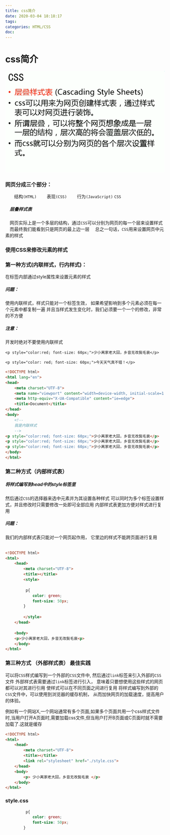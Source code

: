 ```yaml
---
title: css简介
date: 2020-03-04 18:18:17
tags:
categories: HTML/CSS
doc:
---
```


# css简介

![1583317143356](/images/javawz/1583317143356.png)

### 网页分成三个部分：

&emsp;&emsp;结构`(HTML)`
&emsp;&emsp;表现`(CSS)`
&emsp;&emsp;行为`(JavaScript)`
`CSS`

##### &emsp;层叠样式表

&emsp;网页实际上是一个多层的结构，通过`CSS`可以分别为网页的每一个层来设置样式
&emsp;而最终我们能看到只是网页的最上边一层
&emsp;总之一句话，`CSS`用来设置网页中元素的样式    



### 使用CSS来修改元素的样式

### 第一种方式(内联样式，行内样式)：

在标签内部通过style属性来设置元素的样式

#####  问题：

使用内联样式，样式只能对一个标签生效，
如果希望影响到多个元素必须在每一个元素中都复制一遍
并且当样式发生变化时，我们必须要一个一个的修改，非常的不方便

##### 注意：

开发时绝对不要使用内联样式

`<p style="color:red; font-size: 60px;">少小离家老大回，乡音无改鬓毛衰</p>`

` <p style="color: red; font-size: 60px;">今天天气真不错！</p> `



```html
<!DOCTYPE html>
<html lang="en">
<head>
    <meta charset="UTF-8">
    <meta name="viewport" content="width=device-width, initial-scale=1.0">
    <meta http-equiv="X-UA-Compatible" content="ie=edge">
    <title>Document</title>
</head>
<body>
    <!--
	我是内联样式
	-->
<p style="color:red; font-size: 60px;">少小离家老大回，乡音无改鬓毛衰</p>
<p style="color:red; font-size: 60px;">少小离家老大回，乡音无改鬓毛衰</p>
<p style="color:red; font-size: 60px;">少小离家老大回，乡音无改鬓毛衰</p>    
</body>
</html>
```



### 第二种方式（内部样式表）

##### 将样式编写到head中的style标签里

然后通过`CSS`的选择器来选中元素并为其设置各种样式
可以同时为多个标签设置样式，并且修改时只需要修改一处即可全部应用
内部样式表更加方便对样式进行复用

##### 问题：

我们的内部样式表只能对一个网页起作用，
它里边的样式不能跨页面进行复用

```html

<!DOCTYPE html>
<html>
	<head>
		<meta charset="UTF-8">
		<title></title>
		<style>

   		 p{
        	color: green;
        	font-size: 50px;
    	}

		</style> 
	</head>
	
	<body>
	<p>少小离家老大回，乡音无改鬓毛衰<p>
	</body>
</html>

```


### 第三种方式 （外部样式表） 最佳实践

可以将`CSS`样式编写到一个外部的`CSS`文件中,
然后通过`link`标签来引入外部的`CSS`文件
外部样式表需要通过`link`标签进行引入，
意味着只要想使用这些样式的网页都可以对其进行引用
使样式可以在不同页面之间进行复用
将样式编写到外部的`CSS`文件中，可以使用到浏览器的缓存机制，
从而加快网页的加载速度，提高用户的体验。

例如有一个网站X,一个网站通常有多个页面,如果多个页面共用一个css样式文件时,当用户打开A页面时,需要加载css文件,但当用户打开B页面或C页面时就不需要加载了.这就是缓存

```html
<!DOCTYPE html>
<html>
	<head>
		<meta charset="UTF-8">
		<title></title>
		<link rel="stylesheet" href="./style.css">
	</head>
	<body>
        <p> 少小离家老大回，乡音无改鬓毛衰 </p>
	</body>
</html>

```
### style.css

```css
   		 p{
        	color: green;
        	font-size: 50px;
    	}
```

